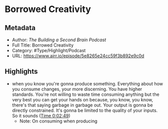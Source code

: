 # Borrowed Creativity

## Metadata

* Author: *The Building a Second Brain Podcast*
* Full Title: Borrowed Creativity
* Category: #Type/Highlight/Podcast
* URL: https://www.airr.io/episode/5e8265e24cc59f3b892e9c0d

## Highlights

* when you know you're gonna produce something. Everything about how you consume changes, your more discerning. You have higher standards. You're not willing to waste time consuming anything but the very best you can get your hands on because, you know, you know, there's that saying garbage in garbage out. Your output is gonna be directly constrained. It's gonna be limited to the quality of your inputs. So it sounds ([Time 0:02:49](https://www.airr.io/quote/5fc5321cbb807d2eb430a573))
  * Note: On consuming when producing
